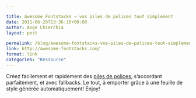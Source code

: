 ```yaml
---

title: Awesome Fontstacks – vos piles de polices tout simplement
date: 2011-06-26T13:36:10+00:00
author: Ange Chierchia
layout: post

permalink: /blog/awesome-fontstacks-vos-piles-de-polices-tout-simplement/
link: http://awesome-fontstacks.com/
format: link
categories: "Ressource"
---
```

Créez facilement et rapidement des <a href="http://awesome-fontstacks.com/" target="_blank">piles de polices</a>, s&rsquo;accordant parfaitement, et avec fallbacks. Le tout, à emporter grâce à une feuille de style générée automatiquement! Enjoy!